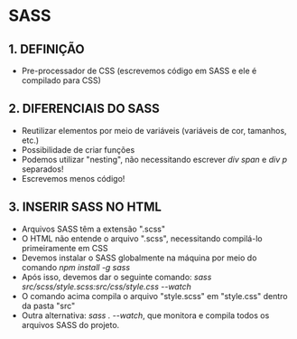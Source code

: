 # SASS

## 1. DEFINIÇÃO

- Pre-processador de CSS (escrevemos código em SASS e ele é compilado para CSS)

## 2. DIFERENCIAIS DO SASS

- Reutilizar elementos por meio de variáveis (variáveis de cor, tamanhos, etc.)
- Possibilidade de criar funções
- Podemos utilizar "nesting", não necessitando escrever _div span_ e _div p_ separados!
- Escrevemos menos código!

## 3. INSERIR SASS NO HTML

- Arquivos SASS têm a extensão ".scss"
- O HTML não entende o arquivo ".scss", necessitando compilá-lo primeiramente em CSS
- Devemos instalar o SASS globalmente na máquina por meio do comando _npm install -g sass_
- Após isso, devemos dar o seguinte comando: _sass src/scss/style.scss:src/css/style.css --watch_
- O comando acima compila o arquivo "style.scss" em "style.css" dentro da pasta "src"
- Outra alternativa: _sass . --watch_, que monitora e compila todos os arquivos SASS do projeto.
